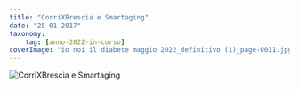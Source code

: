 ```yaml
---
title: "CorriXBrescia e Smartaging"
date: "25-01-2017"
taxonomy: 
    tag: [anno-2022-in-corso]
coverImage: "io noi il diabete maggio 2022_definitivo (1)_page-0011.jpg"
---
```


![CorriXBrescia e Smartaging](images/io%20noi%20il%20diabete%20maggio%202022_definitivo%20(1)_page-0011.jpg)
